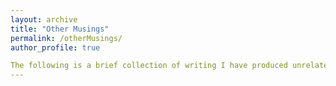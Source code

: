 ```yaml
---
layout: archive
title: "Other Musings"
permalink: /otherMusings/
author_profile: true

The following is a brief collection of writing I have produced unrelated to my regular work in maths and physics.
---
```


